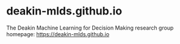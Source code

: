 # deakin-mlds.github.io
The Deakin Machine Learning for Decision Making research group homepage: https://deakin-mlds.github.io

